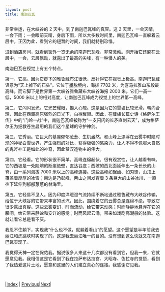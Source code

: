 ```yaml
---
layout: post
title: 南迦巴瓦
---
```


非常幸运，在大峡谷的 2 天中，到了南迦巴瓦峰的真容。这 2 天里，一会天晴，一会下雨；一会眼前天晴，身后下雨，所以大多数时间里，南迦巴瓦峰一直躲着云层中。正因为此，看到它的短暂的时间，我们就特别珍惜。

进到酒店房间，就看到窗外一览无余的南迦巴瓦峰，非常激动。刚开始它还躲在云层中，一会，云层飘动，就露出了最高的尖峰，有一种慑人的美。

南迦巴瓦在视觉上有五个特点。

第一，它高。因为它脚下的雅鲁藏布江很低，反衬得它在视觉上极高。南迦巴瓦藏语意为“天上掉下的石头”。它位于墨脱境内，海拔 7782 米，为喜马拉雅山东段最高峰。而它脚下是世界第一大峡谷雅鲁藏布大峡谷海报 2000 米。它们一高一低，5000 米以上的相对高度，让南迦巴瓦峰成为视觉上的世界第一高峰。

第二，它闪闪发光。它光芒耀眼，摄人心魄。这是因为它的雪坡比较光滑，朝向合理，因此在西藏高原强烈的日光下，白得耀眼。因此，在藏族长篇史诗《格萨尔王传》中的“门岭一战”中，南迦巴瓦峰被称为“一支闪闪的长矛直刺云天”，成为格萨尔王为拯救苍生启用的我们这个星球的守护神剑。

第三，它秀丽。它巨大的基座郁郁葱葱、生机盎然，和山峰上漂浮在云雾中时隐时现的神秘白雪世界，产生强烈的对比，获得极强的感染力，让人不得不佩服大自然的鬼斧神工是如此的神奇，因此赞叹造物主的伟大。

第四，它经看。它的形状很不简单。高峰连绵起伏，很有观赏性，让人越看有味。它的西坡是一处陡峭的断崖绝壁，直达谷底；西坡的西北面延伸出一条长长的山脊，由一系列海拔 7000 米以上的高峰连接。这些高峰如锯齿、如刃锋，山顶上覆盖着厚厚的冰雪；南边是乃彭峰，两山之间发育着 3 条巨大的山谷冰川，一直往下延伸到郁郁葱葱的林海里。

第五，它轻易不见人。因为印度洋暖湿气流持续不断地通过雅鲁藏布大峡谷传输，给位于大峡谷的它带来丰富的水汽，因此，围绕着它的云雾总是连绵不绝，导致它很少露出真容。这些云雾变幻，时而流动，给它带来动感；时而静静地悬浮在它的腰间，给它带来静谧和安详的感觉；时而风起云涌，带来如戏剧高潮般的体验。这就让看它总是看不厌。

我忍不住躺下，实现我“什么也不做，就躺着看山”的愿望。这个愿望是半年前我去丽江和虎跳峡时实现了的。这是我去丽江唯一的目的。没有想到这么快就又在南迦巴瓦实现了。

我觉得天神一定在保佑我。据说很多人来这十几次都没有看到它，但我一来，它就愿意见我。我相信这是它看到了我在拉萨布达拉宫、大昭寺、色拉寺的觉悟，看到了我热爱这片土地，愿意和这里的人们建立真心的连接。我感谢它见我。

<br/>

|[Index](../) | [Previous](53-daxiagu)|[Next](62-sousong)|
